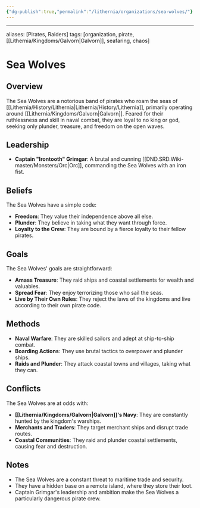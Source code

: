 ```yaml
---
{"dg-publish":true,"permalink":"/lithernia/organizations/sea-wolves/"}
---
```



---
aliases: [Pirates, Raiders]
tags: [organization, pirate, [[Lithernia/Kingdoms/Galvorn\|Galvorn]], seafaring, chaos]

# Sea Wolves

## Overview

The Sea Wolves are a notorious band of pirates who roam the seas of [[Lithernia/History/Lithernia\|Lithernia/History/Lithernia]], primarily operating around [[Lithernia/Kingdoms/Galvorn\|Galvorn]]. Feared for their ruthlessness and skill in naval combat, they are loyal to no king or god, seeking only plunder, treasure, and freedom on the open waves.

## Leadership

* **Captain "Irontooth" Grimgar**:  A brutal and cunning [[DND.SRD.Wiki-master/Monsters/Orc\|Orc]], commanding the Sea Wolves with an iron fist.

## Beliefs

The Sea Wolves have a simple code:

* **Freedom**:  They value their independence above all else.
* **Plunder**: They believe in taking what they want through force.
* **Loyalty to the Crew**:  They are bound by a fierce loyalty to their fellow pirates.

## Goals

The Sea Wolves' goals are straightforward:

* **Amass Treasure**: They raid ships and coastal settlements for wealth and valuables.
* **Spread Fear**: They enjoy terrorizing those who sail the seas.
* **Live by Their Own Rules**: They reject the laws of the kingdoms and live according to their own pirate code.

## Methods

* **Naval Warfare**: They are skilled sailors and adept at ship-to-ship combat.
* **Boarding Actions**: They use brutal tactics to overpower and plunder ships.
* **Raids and Plunder**: They attack coastal towns and villages, taking what they can.

## Conflicts

The Sea Wolves are at odds with:

* **[[Lithernia/Kingdoms/Galvorn\|Galvorn]]'s Navy**: They are constantly hunted by the kingdom's warships.
* **Merchants and Traders**:  They target merchant ships and disrupt trade routes.
* **Coastal Communities**: They raid and plunder coastal settlements, causing fear and destruction.

## Notes

*  The Sea Wolves are a constant threat to maritime trade and security.
*  They have a hidden base on a remote island, where they store their loot.
*  Captain Grimgar's leadership and ambition make the Sea Wolves a particularly dangerous pirate crew.
